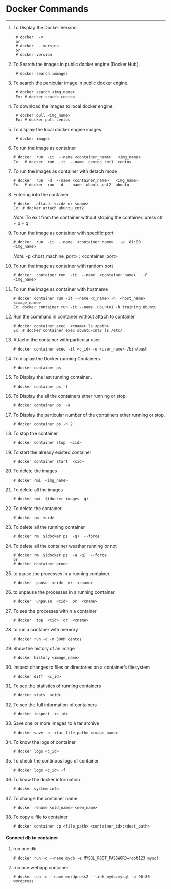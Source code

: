 # Docker Commands
---

1. To Display the Docker Version.
   ~~~
    # docker  -v	
    or	
    # docker  --version
    or
    # docker version
   ~~~

2. To Search  the images in public docker engine (Docker Hub).		
   ~~~
    # docker search immages
   ~~~

3. To search the particular image in public docker engine.	 
   ~~~
    # docker search <img_name>
    Ex: # docker search centos
   ~~~

4. To download the images to local docker engine.
   ~~~			
    # docker pull <img_name>
	Ex: # docker pull centos
   ~~~

5. To display the local docker engine images.	
   ~~~
    # docker images
   ~~~

6. To run the image as container
   ~~~
   # docker  run  -it  --name <container_name>   <img_name>   
   Ex:  # docker  run  -it  --name  centos_cnt1  centos   
   ~~~ 

7. To run the images as container with detach mode
    ~~~
    # docker  run  -d  --name <container_name>   <img_name>   
    Ex:  # docker  run  -d  --name  ubuntu_cnt2  ubuntu  
    ~~~

8. Entering into the container
    ~~~
    # docker  attach  <cid> or <name>
    Ex: # docker attach ubuntu_cnt2
    ~~~
    *Note:* To exit from the container without stoping the container.
    press ctr + p + q

9. To run the image as container with specific port
    ~~~
    # docker  run  -it  --name  <container_name>   -p  81:80  <img_name>
    ~~~
    *Note:* -p <host_machine_port> : <container_port>

10. To run the image as container with random port
    ~~~
    # docker  container run  -it  --name  <container_name>   -P  <img_name>
    ~~~

11. To run the image as container with hostname
    ~~~
    # docker container run -it --name <c_name> -h  <host_name>  <image_name>
    Ex: docker container run -it --name  ubuntu1 -h training ubuntu  
    ~~~
    
12. Run the command in container without attach to container
    ~~~
    # docker container exec  <cname> ls <path>
    Ex: # docker container exec ubuntu-cnt2 ls /etc/
    ~~~

13. Attache the container with particular user
    ~~~
    # docker container exec -it <c_id> -u <user_name> /bin/bash 
    ~~~

14. To display the Docker running Containers.
    ~~~
    # docker container ps 
    ~~~

15. To Display the last running container..
    ~~~
    # docker container ps -l
    ~~~

16. To Display the all the containers ether running or stop.
    ~~~
    # docker container ps  -a
    ~~~

17. To Display the particular number of the containers ether running or stop.
    ~~~
    # docker container ps -n 2
    ~~~

18. To stop the container
    ~~~
    # docker container stop  <cid>
    ~~~

19. To start the already existed container
    ~~~
    # docker container start  <cid>
    ~~~
20. To delete the images
    ~~~
    # docker rmi  <img_name>
    ~~~

21. To delete all the images
    ~~~
    # docker rmi  $(docker images -q)
    ~~~
 
22. To delete the container
    ~~~
    # docker rm  <cid>
    ~~~

23. To delete all the running container
  
    ~~~
    # docker rm  $(docker ps  -q)  --force
    ~~~

24. To delete all the container weather running or not
    ~~~
    # docker rm  $(docker ps  -a -q)  --force 
    or
    # docker container prune
    ~~~

25. to pause the processes in a running container.
    ~~~
    # docker  pause  <cid>  or  <cname>
    ~~~

26. to unpause the processes in a running container.
    ~~~
    # docker  unpause  <cid>  or  <cname>
    ~~~
27. To see the processes within a container
    ~~~
    # docker  top  <cid>  or  <cname>
    ~~~

28. to run a contaner with memory
    ~~~
    # docker run -d -m 300M centos
    ~~~

29. Show the history of an image
    ~~~
    # docker history <image_name>
    ~~~
    
30. Inspect changes to files or directories on a container’s filesystem
    ~~~
    # docker diff  <c_id>
    ~~~
    
31. To see the statistics of running containers
    ~~~
    # docker stats  <cid>
    ~~~

32. To see the full information of containers
    ~~~
    # docker inspect  <c_id>
    ~~~

33. Save one or more images to a tar archive
    ~~~
    # docker save -o  <tar_file_path> <image_name>
    ~~~

34. To know the logs of container
    ~~~
    # docker logs <c_id>
    ~~~

35. To check the continous logs of container
    ~~~
    # docker logs <c_id> -f
    ~~~

36. To know the docker information
    ~~~
    # docker system info
    ~~~

37. To change the container name
    ~~~
    # docker rename <old_name> <new_name>
    ~~~ 

38. To copy a file to container
    ~~~
    # docker container cp <file_path> <container_id>:<dest_path>
    ~~~ 

#### Connect db to container
1. run one db
    ~~~
    # docker run -d --name mydb -e MYSQL_ROOT_PASSWORD=root123 mysql
    ~~~
2. run one webapp container 
    ~~~
    # docker run -d --name wordpress2 --link mydb:mysql -p 90:80 wordpress
    ~~~
  
